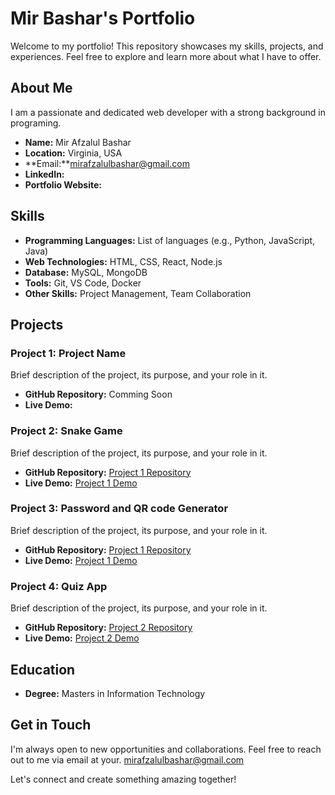 
# Mir Bashar's Portfolio

Welcome to my portfolio! This repository showcases my skills, projects, and experiences. Feel free to explore and learn more about what I have to offer.

## About Me

I am a passionate and dedicated web developer with a strong background in programing. 

- **Name:** Mir Afzalul Bashar
- **Location:** Virginia, USA
- **Email:**mirafzalulbashar@gmail.com
- **LinkedIn:** 
- **Portfolio Website:** 

## Skills

- **Programming Languages:** List of languages (e.g., Python, JavaScript, Java)
- **Web Technologies:** HTML, CSS, React, Node.js
- **Database:** MySQL, MongoDB
- **Tools:** Git, VS Code, Docker
- **Other Skills:** Project Management, Team Collaboration

## Projects

### Project 1: Project Name

Brief description of the project, its purpose, and your role in it.

- **GitHub Repository:** Comming Soon
- **Live Demo:** 
### Project 2: Snake Game

Brief description of the project, its purpose, and your role in it.

- **GitHub Repository:** [Project 1 Repository](https://github.com/MirAfzalul/Snake-Game.git)
- **Live Demo:** [Project 1 Demo](https://snakegame.mirafzalulbashar.com/)

### Project 3: Password and QR code Generator

Brief description of the project, its purpose, and your role in it.

- **GitHub Repository:** [Project 1 Repository](https://github.com/MirAfzalul/Merg-Password-Generator-and-QR-Generator)
- **Live Demo:** [Project 1 Demo](https://mirafzalulbashar.com/project1/)

### Project 4: Quiz App

Brief description of the project, its purpose, and your role in it.

- **GitHub Repository:** [Project 2 Repository](https://github.com/MirAfzalul/QuizApp.git)
- **Live Demo:** [Project 2 Demo](https://project2.mirafzalulbashar.com/)

## Education

- **Degree:** Masters in Information Technology
 

<!-- ## Work Experience

### Company Name - 

### Another Company - Job Title (Month Year - Month Year) -->


<!-- 
## Certifications

- **Certification Name:**  -->



## Get in Touch

I'm always open to new opportunities and collaborations. Feel free to reach out to me via email at your. mirafzalulbashar@gmail.com

Let's connect and create something amazing together!


